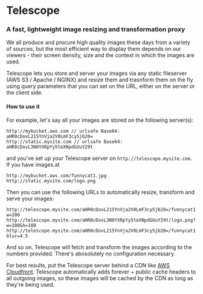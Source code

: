 # Telescope
### A fast, lightweight image resizing and transformation proxy

We all produce and procure high quality images these days from a variety of sources, but the most efficient way to display them depends on our viewers - their screen density, size and the context in which the images are used. 

Telescope lets you store and server your images via any static fileserver (AWS S3 / Apache / NGINX) and resize them and trasnform them on the fly using query parameters that you can set on the URL, either on the server or the client side.

#### How to use it
For example, let's say all your images are stored on the following server(s): 

	http://mybucket.aws.com // urlsafe Base64: aHR0cDovL215YnVja2V0LmF3cy5jb20=
    http://static.mysite.com // urlsafe Base64: aHR0cDovL3N0YXRpYy5teXNpdGUuY29t

and you've set up your Telescope server on `http://telescope.mysite.com`. If you have images at 

	http://mybucket.aws.com/funnycat1.jpg
    http://static.mysite.com/logo.png

Then you can use the following URLs to automatically resize, transform and serve your images:

	http://telescope.mysite.com/aHR0cDovL215YnVja2V0LmF3cy5jb20=/funnycat1.jpg?w=200
    http://telescope.mysite.com/aHR0cDovL3N0YXRpYy5teXNpdGUuY29t/logo.png?w=100&h=100
    http://telescope.mysite.com/aHR0cDovL215YnVja2V0LmF3cy5jb20=/funnycat1.jpg?blur=4.5
    
And so on. Telescope will fetch and transform the images according to the numbers provided. There's abosolutely no configuration necessary. 

For best results, put the Telescope server behind a CDN like [AWS Cloudfront](http://aws.amazon.com/cloudfront/). Telescope automatically adds forever + public cache headers to all outgoing images, so these images will be cached by the CDN as long as they're being used.

